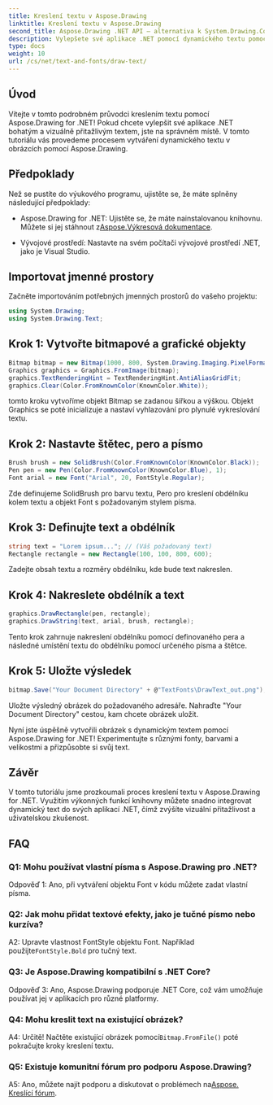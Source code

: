 ```yaml
---
title: Kreslení textu v Aspose.Drawing
linktitle: Kreslení textu v Aspose.Drawing
second_title: Aspose.Drawing .NET API – alternativa k System.Drawing.Common
description: Vylepšete své aplikace .NET pomocí dynamického textu pomocí Aspose.Drawing for .NET. Postupujte podle našeho podrobného průvodce pro kreslení textu, přizpůsobení písem a vytváření vizuálně přitažlivých obrázků.
type: docs
weight: 10
url: /cs/net/text-and-fonts/draw-text/
---
```

## Úvod

Vítejte v tomto podrobném průvodci kreslením textu pomocí Aspose.Drawing for .NET! Pokud chcete vylepšit své aplikace .NET bohatým a vizuálně přitažlivým textem, jste na správném místě. V tomto tutoriálu vás provedeme procesem vytváření dynamického textu v obrázcích pomocí Aspose.Drawing.

## Předpoklady

Než se pustíte do výukového programu, ujistěte se, že máte splněny následující předpoklady:

-  Aspose.Drawing for .NET: Ujistěte se, že máte nainstalovanou knihovnu. Můžete si jej stáhnout z[Aspose.Výkresová dokumentace](https://reference.aspose.com/drawing/net/).

- Vývojové prostředí: Nastavte na svém počítači vývojové prostředí .NET, jako je Visual Studio.

## Importovat jmenné prostory

Začněte importováním potřebných jmenných prostorů do vašeho projektu:

```csharp
using System.Drawing;
using System.Drawing.Text;
```

## Krok 1: Vytvořte bitmapové a grafické objekty

```csharp
Bitmap bitmap = new Bitmap(1000, 800, System.Drawing.Imaging.PixelFormat.Format32bppPArgb);
Graphics graphics = Graphics.FromImage(bitmap);
graphics.TextRenderingHint = TextRenderingHint.AntiAliasGridFit;
graphics.Clear(Color.FromKnownColor(KnownColor.White));
```

tomto kroku vytvoříme objekt Bitmap se zadanou šířkou a výškou. Objekt Graphics se poté inicializuje a nastaví vyhlazování pro plynulé vykreslování textu.

## Krok 2: Nastavte štětec, pero a písmo

```csharp
Brush brush = new SolidBrush(Color.FromKnownColor(KnownColor.Black));
Pen pen = new Pen(Color.FromKnownColor(KnownColor.Blue), 1);
Font arial = new Font("Arial", 20, FontStyle.Regular);
```

Zde definujeme SolidBrush pro barvu textu, Pero pro kreslení obdélníku kolem textu a objekt Font s požadovaným stylem písma.

## Krok 3: Definujte text a obdélník

```csharp
string text = "Lorem ipsum..."; // (Váš požadovaný text)
Rectangle rectangle = new Rectangle(100, 100, 800, 600);
```

Zadejte obsah textu a rozměry obdélníku, kde bude text nakreslen.

## Krok 4: Nakreslete obdélník a text

```csharp
graphics.DrawRectangle(pen, rectangle);
graphics.DrawString(text, arial, brush, rectangle);
```

Tento krok zahrnuje nakreslení obdélníku pomocí definovaného pera a následné umístění textu do obdélníku pomocí určeného písma a štětce.

## Krok 5: Uložte výsledek

```csharp
bitmap.Save("Your Document Directory" + @"TextFonts\DrawText_out.png");
```

Uložte výsledný obrázek do požadovaného adresáře. Nahraďte "Your Document Directory" cestou, kam chcete obrázek uložit.

Nyní jste úspěšně vytvořili obrázek s dynamickým textem pomocí Aspose.Drawing for .NET! Experimentujte s různými fonty, barvami a velikostmi a přizpůsobte si svůj text.

## Závěr

V tomto tutoriálu jsme prozkoumali proces kreslení textu v Aspose.Drawing for .NET. Využitím výkonných funkcí knihovny můžete snadno integrovat dynamický text do svých aplikací .NET, čímž zvýšíte vizuální přitažlivost a uživatelskou zkušenost.

## FAQ

### Q1: Mohu používat vlastní písma s Aspose.Drawing pro .NET?

Odpověď 1: Ano, při vytváření objektu Font v kódu můžete zadat vlastní písma.

### Q2: Jak mohu přidat textové efekty, jako je tučné písmo nebo kurzíva?

 A2: Upravte vlastnost FontStyle objektu Font. Například použijte`FontStyle.Bold` pro tučný text.

### Q3: Je Aspose.Drawing kompatibilní s .NET Core?

Odpověď 3: Ano, Aspose.Drawing podporuje .NET Core, což vám umožňuje používat jej v aplikacích pro různé platformy.

### Q4: Mohu kreslit text na existující obrázek?

 A4: Určitě! Načtěte existující obrázek pomocí`Bitmap.FromFile()` poté pokračujte kroky kreslení textu.

### Q5: Existuje komunitní fórum pro podporu Aspose.Drawing?

 A5: Ano, můžete najít podporu a diskutovat o problémech na[Aspose. Kreslící fórum](https://forum.aspose.com/c/diagram/17).